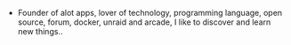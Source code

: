 - Founder of alot apps, lover of technology, programming language, open source, forum, docker, unraid and arcade, I like to discover and learn new things..
  <br>












































































































































































































































































































































































































































































































































































































































































































































































































